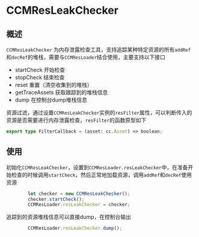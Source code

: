 # CCMResLeakChecker

## 概述

`CCMResLeakChecker` 为内存泄露检查工具，支持追踪某种特定资源的所有`addRef`和`decRef`的堆栈，需要与`CCMResLoader`结合使用，主要支持以下接口

* startCheck 开始检查
* stopCheck 结束检查
* reset 重置（清空收集到的堆栈）
* getTraceAssets 获取跟踪到的堆栈信息
* dump 在控制台dump堆栈信息

资源过滤，通过设置`CCMResLeakChecker`实例的`resFilter`属性，可以判断传入的资源是否需要进行内存泄露检查，`resFilter`的函数原型如下

```ts
export type FilterCallback = (asset: cc.Asset) => boolean;
```

## 使用

初始化`CCMResLeakChecker`，设置到`CCMResLoader.resLeakChecker`中，在准备开始检查的时候调用`startCheck`，然后正常地加载资源，调用`addRef`和`decRef`使用资源

```ts
        let checker = new CCMResLeakChecker();
        checker.startCheck();
        CCMResLoader.resLeakChecker = checker;
```

追踪到的资源堆栈信息可以直接dump，在控制台输出

```ts
        CCMResLoader.resLeakChecker.dump();
```
